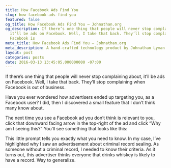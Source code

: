 ```yaml
---
title: How Facebook Ads Find You
slug: how-facebook-ads-find-you
featured: false
og_title: How Facebook Ads Find You – Johnathan.org
og_description: If there’s one thing that people will never stop complaining about,
  it’ll be ads on Facebook. Well, I take that back. They’ll stop complaining when
  Facebook is
meta_title: How Facebook Ads Find You – Johnathan.org
meta_description: A hand-crafted technology product by Johnathan Lyman
layout: post
categories: posts
date: 2016-03-13 13:45:05.000000000 -07:00
---
```


If there’s one thing that people will never stop complaining about, it’ll be ads on Facebook. Well, I take that back. They’ll stop complaining when Facebook is out of business.

Have you ever wondered how advertisers ended up targeting you, as a Facebook user? I did, then I discovered a small feature that I don’t think many know about.

The next time you see a Facebook ad you don’t think is relevant to you, click that downward facing arrow in the top-right of the ad and click “Why am I seeing this?” You’ll see something that looks like this:

This little prompt tells you exactly what you need to know. In my case, I’ve highlighted why I saw an advertisement about criminal record sealing. As someone without a criminal record, I needed to know their criteria. As it turns out, this advertiser thinks everyone that drinks whiskey is likely to have a record. Way to generalize.

